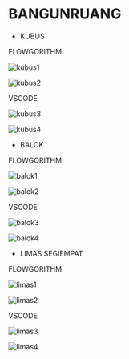 # BANGUNRUANG


- KUBUS

FLOWGORITHM

![kubus1](https://user-images.githubusercontent.com/92988781/140030921-f70a998a-b00e-41f8-9ec2-07cf5620a337.png)

![kubus2](https://user-images.githubusercontent.com/92988781/140030964-c94e4c30-c402-4273-986f-c6179303030d.png)


VSCODE

![kubus3](https://user-images.githubusercontent.com/92988781/140031014-480b3650-ef23-4d8b-99f9-7c9ad7f38f0f.png)

![kubus4](https://user-images.githubusercontent.com/92988781/140031045-93f42e19-90ef-492d-b49e-72694bd24950.png)


- BALOK

FLOWGORITHM

![balok1](https://user-images.githubusercontent.com/92988781/140031131-44ab45ef-4456-4f61-9bd4-ad7bd23a1624.png)

![balok2](https://user-images.githubusercontent.com/92988781/140031156-0f765d60-f48d-4e4a-a89f-6680fc6dd803.png)


VSCODE

![balok3](https://user-images.githubusercontent.com/92988781/140031201-65364f9f-7955-494c-9c9c-f004b5d2b6cb.png)

![balok4](https://user-images.githubusercontent.com/92988781/140031230-8eb44989-9279-4c63-97bf-a5a1e59c0348.png)


- LIMAS SEGIEMPAT

FLOWGORITHM

![limas1](https://user-images.githubusercontent.com/92988781/140031320-766abbb4-709d-4cd8-858b-039386290570.png)

![limas2](https://user-images.githubusercontent.com/92988781/140031353-cdfa397c-1938-46a6-aaa7-315b6de2214e.png)


VSCODE

![limas3](https://user-images.githubusercontent.com/92988781/140031398-4f528de7-dda3-4176-b53b-176ec81676ca.png)

![limas4](https://user-images.githubusercontent.com/92988781/140031455-69c36b83-6959-4e77-a09a-8623c7a546bd.png)
